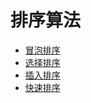 # 排序算法

+ [冒泡排序](../lib/sort/bubble.js)
+ [选择排序](../lib/sort/select.js)
+ [插入排序](../lib/sort/insert.js)
+ [快速排序](../lib/sort/quick.js)
